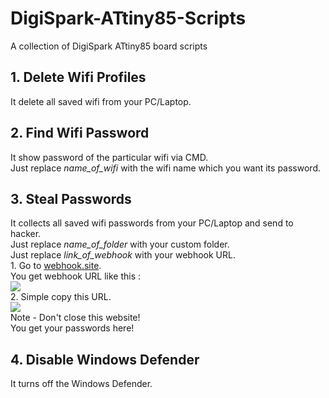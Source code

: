# DigiSpark-ATtiny85-Scripts
A collection of DigiSpark ATtiny85 board scripts
<br>

<h2>1. Delete Wifi Profiles</h2>
<p>It delete all saved wifi from your PC/Laptop.</p>

<h2>2. Find Wifi Password</h2>
<p>It show password of the particular wifi via CMD.<br>Just replace <i>name_of_wifi</i> with the wifi name which you want its password.</p>

<h2>3. Steal Passwords</h2>
<p>
It collects all saved wifi passwords from your PC/Laptop and send to hacker.<br>Just replace <i>name_of_folder</i> with your custom folder.<br>Just replace <i>link_of_webhook</i> with your webhook URL.<br>1. Go to <a href="https://webhook.site/">webhook.site</a>.<br>You get webhook URL like this : <br><img src="https://user-images.githubusercontent.com/122228577/224486175-1e8887af-e951-4c7d-8fc1-c2554521d3a1.png"/><br>2. Simple copy this URL.<br><img src="https://user-images.githubusercontent.com/122228577/224486270-92e22c1a-2fb3-439a-aafd-7b74dbc91a8b.png"/><br>Note - Don't close this website!<br>You get your passwords here!
</p>

<h2>4. Disable Windows Defender</h2>
<p>It turns off the Windows Defender.</p>
